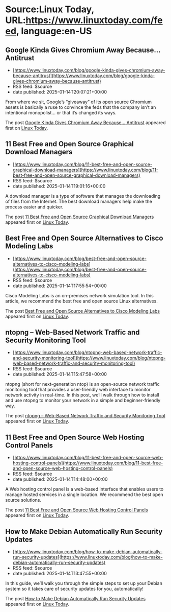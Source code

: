 # Source:Linux Today, URL:https://www.linuxtoday.com/feed, language:en-US

## Google Kinda Gives Chromium Away Because… Antitrust
 - [https://www.linuxtoday.com/blog/google-kinda-gives-chromium-away-because-antitrust](https://www.linuxtoday.com/blog/google-kinda-gives-chromium-away-because-antitrust)
 - RSS feed: $source
 - date published: 2025-01-14T20:07:21+00:00

<p>From where we sit, Google’s “giveaway” of its open source Chromium assets is basically a ruse to convince the feds that the company isn’t an intentional monopolist… or that it’s changed its ways.</p>
<p>The post <a href="https://www.linuxtoday.com/blog/google-kinda-gives-chromium-away-because-antitrust/">Google Kinda Gives Chromium Away Because… Antitrust</a> appeared first on <a href="https://www.linuxtoday.com">Linux Today</a>.</p>

## 11 Best Free and Open Source Graphical Download Managers
 - [https://www.linuxtoday.com/blog/11-best-free-and-open-source-graphical-download-managers](https://www.linuxtoday.com/blog/11-best-free-and-open-source-graphical-download-managers)
 - RSS feed: $source
 - date published: 2025-01-14T19:01:16+00:00

<p>A download manager is a type of software that manages the downloading of files from the Internet. The best download managers help make the process easier and quicker.</p>
<p>The post <a href="https://www.linuxtoday.com/blog/11-best-free-and-open-source-graphical-download-managers/">11 Best Free and Open Source Graphical Download Managers</a> appeared first on <a href="https://www.linuxtoday.com">Linux Today</a>.</p>

## Best Free and Open Source Alternatives to Cisco Modeling Labs
 - [https://www.linuxtoday.com/blog/best-free-and-open-source-alternatives-to-cisco-modeling-labs](https://www.linuxtoday.com/blog/best-free-and-open-source-alternatives-to-cisco-modeling-labs)
 - RSS feed: $source
 - date published: 2025-01-14T17:55:54+00:00

<p>Cisco Modeling Labs is an on-premises network simulation tool. In this article, we recommend the best free and open source Linux alternatives.</p>
<p>The post <a href="https://www.linuxtoday.com/blog/best-free-and-open-source-alternatives-to-cisco-modeling-labs/">Best Free and Open Source Alternatives to Cisco Modeling Labs</a> appeared first on <a href="https://www.linuxtoday.com">Linux Today</a>.</p>

## ntopng – Web-Based Network Traffic and Security Monitoring Tool
 - [https://www.linuxtoday.com/blog/ntopng-web-based-network-traffic-and-security-monitoring-tool](https://www.linuxtoday.com/blog/ntopng-web-based-network-traffic-and-security-monitoring-tool)
 - RSS feed: $source
 - date published: 2025-01-14T15:47:58+00:00

<p>ntopng (short for next-generation ntop) is an open-source network traffic monitoring tool that provides a user-friendly web interface to monitor network activity in real-time. In this post, we’ll walk through how to install and use ntopng to monitor your network in a simple and beginner-friendly way.</p>
<p>The post <a href="https://www.linuxtoday.com/blog/ntopng-web-based-network-traffic-and-security-monitoring-tool/">ntopng – Web-Based Network Traffic and Security Monitoring Tool</a> appeared first on <a href="https://www.linuxtoday.com">Linux Today</a>.</p>

## 11 Best Free and Open Source Web Hosting Control Panels
 - [https://www.linuxtoday.com/blog/11-best-free-and-open-source-web-hosting-control-panels](https://www.linuxtoday.com/blog/11-best-free-and-open-source-web-hosting-control-panels)
 - RSS feed: $source
 - date published: 2025-01-14T14:48:00+00:00

<p>A Web hosting control panel is a web-based interface that enables users to manage hosted services in a single location. We recommend the best open source solutions.</p>
<p>The post <a href="https://www.linuxtoday.com/blog/11-best-free-and-open-source-web-hosting-control-panels/">11 Best Free and Open Source Web Hosting Control Panels</a> appeared first on <a href="https://www.linuxtoday.com">Linux Today</a>.</p>

## How to Make Debian Automatically Run Security Updates
 - [https://www.linuxtoday.com/blog/how-to-make-debian-automatically-run-security-updates](https://www.linuxtoday.com/blog/how-to-make-debian-automatically-run-security-updates)
 - RSS feed: $source
 - date published: 2025-01-14T13:47:55+00:00

<p>In this guide, we’ll walk you through the simple steps to set up your Debian system so it takes care of security updates for you, automatically!</p>
<p>The post <a href="https://www.linuxtoday.com/blog/how-to-make-debian-automatically-run-security-updates/">How to Make Debian Automatically Run Security Updates</a> appeared first on <a href="https://www.linuxtoday.com">Linux Today</a>.</p>

